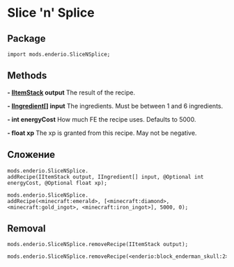 # Slice 'n' Splice

## Package

`import mods.enderio.SliceNSplice;`

## Methods

**- [IItemStack](/Vanilla/Items/IItemStack/) output** The result of the recipe.

**- [IIngredient](/Vanilla/Variable_Types/IIngredient/)[] input** The ingredients. Must be between 1 and 6 ingredients.

**- int energyCost** How much FE the recipe uses. Defaults to 5000.

**- float xp** The xp is granted from this recipe. May not be negative.

## Сложение

    mods.enderio.SliceNSplice.  
    addRecipe(IItemStack output, IIngredient[] input, @Optional int energyCost, @Optional float xp);
    
    mods.enderio.SliceNSplice.  
    addRecipe(<minecraft:emerald>, [<minecraft:diamond>, <minecraft:gold_ingot>, <minecraft:iron_ingot>], 5000, 0);
    

## Removal

    mods.enderio.SliceNSplice.removeRecipe(IItemStack output);
    
    mods.enderio.SliceNSplice.removeRecipe(<enderio:block_enderman_skull:2>);